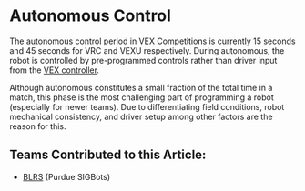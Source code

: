 # Autonomous Control

The autonomous control period in VEX Competitions is currently 15 seconds and 45 seconds for VRC and VEXU respectively. During autonomous, the robot is controlled by pre-programmed controls rather than driver input from the [VEX controller](../../electronics/vex/vex-electronics/vex-joystick.md).

Although autonomous constitutes a small fraction of the total time in a match, this phase is the most challenging part of programming a robot \(especially for newer teams\). Due to differentiating field conditions, robot mechanical consistency, and driver setup among other factors are the reason for this.

## Teams Contributed to this Article:

* [BLRS](https://purduesigbots.com/) \(Purdue SIGBots\)


